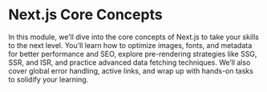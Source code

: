 # Next.js Core Concepts
In this module, we’ll dive into the core concepts of Next.js to take your skills to the next level. You’ll learn how to optimize images, fonts, and metadata for better performance and SEO, explore pre-rendering strategies like SSG, SSR, and ISR, and practice advanced data fetching techniques. We’ll also cover global error handling, active links, and wrap up with hands-on tasks to solidify your learning.